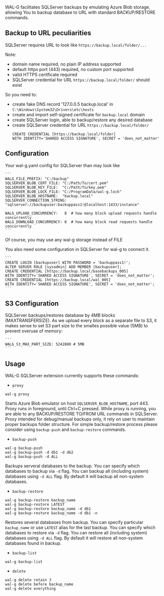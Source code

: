 WAL-G facilitates SQLServer backups by emulating Azure Blob storage,
allowing You to backup database to URL with standard BACKUP/RESTORE commands.

Backup to URL peculiarities
---------------------------

SQLServer requires URL to look like `https://backup.local/folder/...`

Note:
* domain name required, no plain IP address supported
* default https port (443) required, no custom port supported
* valid HTTPS ceritficate required
* SQLServer credential for URL `https://backup.local/folder/` should exist

So you need to:
* create fake DNS record '127.0.0.5 backup.local' in `C:\Windows\System32\Drivers\etc\hosts`
* create and import self-signed certificate for `backup.local` domain
* create SQLServer login, able to backup/restore any desired database
* create SQLServer credential for URL `https://backup.local/folder/`
    ```
    CREATE CREDENTIAL [https://backup.local/folder]
    WITH IDENTITY='SHARED ACCESS SIGNATURE', SECRET = 'does_not_matter'
    ```

Configuration
-------------

Your wal-g.yaml config for SQLServer than may look like

    ```
    WALG_FILE_PREFIX: "C:/backup"
    SQLSERVER_BLOB_CERT_FILE: "C:/Path/To/cert.pem"
    SQLSERVER_BLOB_KEY_FILE:  "C:/Path/To/key.pem"
    SQLSERVER_BLOB_LOCK_FILE: "C:/ProgramData/wal-g.lock"
    SQLSERVER_BLOB_HOSTNAME:  "backup.local"
    SQLSERVER_CONNECTION_STRING: "sqlserver://backupuser:backuppass1!@localhost:1433/instance"

    WALG_UPLOAD_CONCURRENCY:   8  # how many block upload requests handle concurrently
    WALG_DOWNLOAD_CONCURRENCY: 8  # how many block read requests handle concurrently 
    ```

Of course, you may use any wal-g storage instead of FILE

You also need some configuration in SQLServer for wal-g to connect it.

    ```
    CREATE LOGIN [backupuser] WITH PASSWORD = 'backuppass1!';
    ALTER SERVER ROLE [sysadmin] ADD MEMBER [backupuser];
    CREATE CREDENTIAL [https://backup.local/basebackups_005]
    WITH IDENTITY='SHARED ACCESS SIGNATURE', SECRET = 'does_not_matter';
    CREATE CREDENTIAL [https://backup.local/wal_005]
    WITH IDENTITY='SHARED ACCESS SIGNATURE', SECRET = 'does_not_matter';
    ```

S3 Configuration
-------------

SQLServer backups/restores database by 4MB blocks (MAXTRANSFERSIZE).
As we upload every block as a separate file to S3, it makes sense to set S3 part size to the smalles possible value (5MB) to prevent overuse of memory:

    ```
    WALG_S3_MAX_PART_SIZE: 5242880 # 5MB
    ```


Usage
-----

WAL-G SQLServer extension currently supports these commands:

* ``proxy``

```
wal-g proxy
```

Starts Azure Blob emulator on host `SQLSERVER_BLOB_HOSTNAME`, port 443.
Proxy runs in foreground, until Ctrl+C pressed.
While proxy is running, you are able to any BACKUP/RESTORE TO/FROM URL commands in SQLServer.
Proxy intended for debug/manual backups only, it rely on user to maintain proper backups folder structure.
For simple backup/restore process please consider using `backup-push` and `backup-restore` commands.

* ``backup-push``

```
wal-g backup-push
wal-g backup-push -d db1 -d db2
wal-g backup-push -d ALL
```

Backups serveral databases to the backup. 
You can specify which databases to backup via `-d` flag.
You can backup all (including system) databases using `-d ALL` flag.
By default it will backup all non-system databases.

* ``backup-restore``

```
wal-g backup-restore backup_name
wal-g backup-restore LATEST
wal-g backup-restore backup_name -d db1
wal-g backup-restore backup_name -d db1 -n
```

Restores several databases from backup.
You can specify particular `backup_name` or use `LATEST` alias for the last backup.
You can specify which databases to restore via `-d` flag.
You can restore all (including system) databases using `-d ALL` flag.
By default it will restore all non-system databases found in backup.


* ``backup-list``

```
wal-g backup-list
```

* ``delete``

```
wal-g delete retain 3
wal-g delete before backup_name
wal-g delete everything
```
